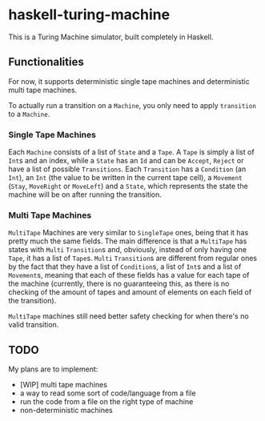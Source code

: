 # haskell-turing-machine

This is a Turing Machine simulator, built completely in Haskell.

## Functionalities

For now, it supports deterministic single tape machines and deterministic multi tape machines.

To actually run a transition on a `Machine`, you only need to apply `transition` to a `Machine`.

### Single Tape Machines
Each `Machine` consists of a list of `State` and a `Tape`. A `Tape` is simply a list of `Int`s and an index, while a `State` has an `Id` and can be `Accept`, `Reject` or have a list of possible `Transitions`. Each `Transition` has a `Condition` (an `Int`), an `Int` (the value to be written in the current tape cell), a `Movement` (`Stay`, `MoveRight` or `MoveLeft`) and a `State`, which represents the state the machine will be on after running the transition.


### Multi Tape Machines

`MultiTape` Machines are very similar to `SingleTape` ones, being that it has pretty much the same fields. The main difference is that a `MultiTape` has states with `Multi` `Transition`s and, obviously, instead of only having one `Tape`, it has a list of `Tape`s. `Multi` `Transition`s are different from regular ones by the fact that they have a list of `Condition`s, a list of `Int`s and a list of `Movement`s, meaning that each of these fields has a value for each tape of the machine (currently, there is no guaranteeing this, as there is no checking of the amount of tapes and amount of elements on each field of the transition).

`MultiTape` machines still need better safety checking for when there's no valid transition.

## TODO

My plans are to implement:

- [WIP] multi tape machines
- a way to read some sort of code/language from a file
- run the code from a file on the right type of machine
- non-deterministic machines
